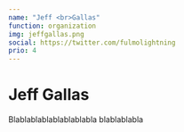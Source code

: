 ```yaml
---
name: "Jeff <br>Gallas"
function: organization
img: jeffgallas.png
social: https://twitter.com/fulmolightning
prio: 4
---
```


# Jeff Gallas
 
Blablablablablablablabla
blablablabla
